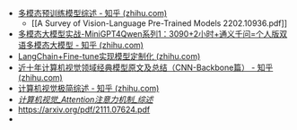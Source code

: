 
- [多模态预训练模型综述 - 知乎 (zhihu.com)](https://zhuanlan.zhihu.com/p/613290595)
	- [[A Survey of Vision-Language Pre-Trained Models 2202.10936.pdf]]
- [多模态大模型实战-MiniGPT4Qwen系列1：3090+2小时+通义千问=个人版双语多模态大模型 - 知乎 (zhihu.com)](https://zhuanlan.zhihu.com/p/664612306)
- [LangChain+Fine-tune实现模型定制化 (zhihu.com)](https://www.zhihu.com/xen/training/live/room/1681986784240689152/1681987460551307264)
- [近十年计算机视觉领域经典模型原文及总结（CNN-Backbone篇） - 知乎 (zhihu.com)](https://zhuanlan.zhihu.com/p/574869552)
- [计算机视觉极简综述 - 知乎 (zhihu.com)](https://zhuanlan.zhihu.com/p/446454324)
- [_计算机视觉_Attention注意力机制_综述_](https://zhuanlan.zhihu.com/p/434367821)
- https://arxiv.org/pdf/2111.07624.pdf
- 
